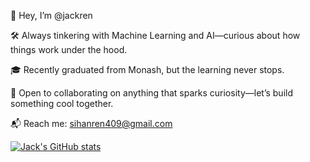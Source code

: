 👋 Hey, I’m @jackren

🛠️ Always tinkering with Machine Learning and AI—curious about how things work under the hood.

🎓 Recently graduated from Monash, but the learning never stops.

🤝 Open to collaborating on anything that sparks curiosity—let’s build something cool together.

📬 Reach me: sihanren409@gmail.com

[![Jack's GitHub stats](https://github-readme-stats.vercel.app/api?username=jackren0000)](https://github.com/anuraghazra/github-readme-stats)
